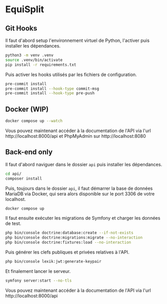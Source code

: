 # EquiSplit

## Git Hooks

Il faut d'abord setup l'environnement virtuel de Python, l'activer puis installer les dépendances.

```bash
python3 -m venv .venv
source .venv/bin/activate
pip install -r requirements.txt
```

Puis activer les hooks utilisés par les fichiers de configuration.

```bash
pre-commit install
pre-commit install --hook-type commit-msg
pre-commit install --hook-type pre-push
```

## Docker (WIP)

```bash
docker compose up --watch
```

Vous pouvez maintenant accéder à la documentation de l'API via l'url http://localhost:8000/api
et PhpMyAdmin sur http://localhost:8080

## Back-end only

Il faut d'abord naviguer dans le dossier `api` puis installer les dépendances.

```bash
cd api/
composer install
```

Puis, toujours dans le dossier `api`, il faut démarrer la base de données MariaDB via Docker,
qui sera alors disponible sur le port 3306 de votre localhost.

```bash
docker compose up
```

Il faut ensuite exécuter les migrations de Symfony et charger les données de test.

```bash
php bin/console doctrine:database:create --if-not-exists
php bin/console doctrine:migrations:migrate --no-interaction
php bin/console doctrine:fixtures:load --no-interaction
```

Puis générer les clefs publiques et privées relatives à l'API.

```bash
php bin/console lexik:jwt:generate-keypair
```

Et finalement lancer le serveur.

```bash
symfony server:start --no-tls
```

Vous pouvez maintenant accéder à la documentation de l'API via l'url http://localhost:8000/api
